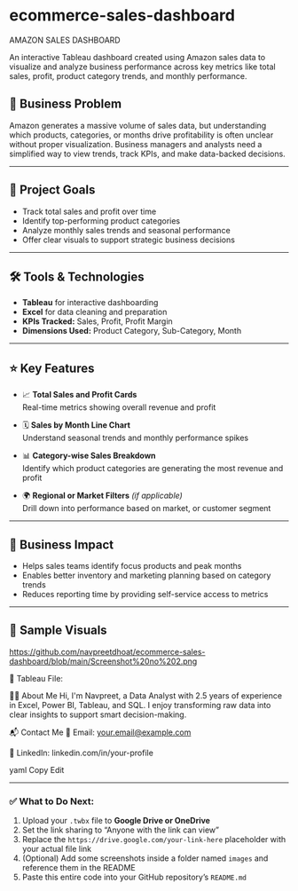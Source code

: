 # ecommerce-sales-dashboard
AMAZON SALES DASHBOARD

An interactive Tableau dashboard created using Amazon sales data to visualize and analyze business performance across key metrics like total sales, profit, product category trends, and monthly performance.
## 📌 Business Problem

Amazon generates a massive volume of sales data, but understanding which products, categories, or months drive profitability is often unclear without proper visualization. Business managers and analysts need a simplified way to view trends, track KPIs, and make data-backed decisions.

---

## 🎯 Project Goals

- Track total sales and profit over time
- Identify top-performing product categories
- Analyze monthly sales trends and seasonal performance
- Offer clear visuals to support strategic business decisions

---

## 🛠 Tools & Technologies

- **Tableau** for interactive dashboarding  
- **Excel** for data cleaning and preparation  
- **KPIs Tracked:** Sales, Profit, Profit Margin  
- **Dimensions Used:** Product Category, Sub-Category, Month

---

## ⭐ Key Features

- 📈 **Total Sales and Profit Cards**  
  Real-time metrics showing overall revenue and profit

- 🗓️ **Sales by Month Line Chart**  
  Understand seasonal trends and monthly performance spikes

- 📊 **Category-wise Sales Breakdown**  
  Identify which product categories are generating the most revenue and profit

- 🌍 **Regional or Market Filters** *(if applicable)*  
  Drill down into performance based on  market, or customer segment

---

## 💼 Business Impact

- Helps sales teams identify focus products and peak months  
- Enables better inventory and marketing planning based on category trends  
- Reduces reporting time by providing self-service access to metrics

---

## 📸 Sample Visuals
https://github.com/navpreetdhoat/ecommerce-sales-dashboard/blob/main/Screenshot%20no%202.png


📁 Tableau File: 

👩‍💻 About Me
Hi, I'm Navpreet, a Data Analyst with 2.5 years of experience in Excel, Power BI, Tableau, and SQL. I enjoy transforming raw data into clear insights to support smart decision-making.

📬 Contact Me
📧 Email: your.email@example.com

🔗 LinkedIn: linkedin.com/in/your-profile

yaml
Copy
Edit

---

### ✅ What to Do Next:

1. Upload your `.twbx` file to **Google Drive or OneDrive**
2. Set the link sharing to “Anyone with the link can view”
3. Replace the `https://drive.google.com/your-link-here` placeholder with your actual file link
4. (Optional) Add some screenshots inside a folder named `images` and reference them in the README
5. Paste this entire code into your GitHub repository’s `README.md`
